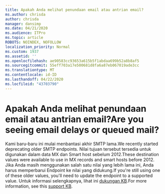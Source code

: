 ```yaml
---
title: Apakah Anda melihat penundaan email atau antrian email?
ms.author: chrisda
author: chrisda
manager: dansimp
ms.date: 04/21/2020
ms.audience: ITPro
ms.topic: article
ROBOTS: NOINDEX, NOFOLLOW
localization_priority: Normal
ms.custom: 1937
ms.assetid: ''
ms.openlocfilehash: ae90583cc93653a615b5f1abdaa699b52a8b8af5
ms.sourcegitcommit: 55eff703a17e500681d8fa6a87eb067019ade3cc
ms.translationtype: MT
ms.contentlocale: id-ID
ms.lasthandoff: 04/22/2020
ms.locfileid: "43703790"
---
```

# <a name="are-you-seeing-email-delays-or-queued-mail"></a><span data-ttu-id="dbca3-102">Apakah Anda melihat penundaan email atau antrian email?</span><span class="sxs-lookup"><span data-stu-id="dbca3-102">Are you seeing email delays or queued mail?</span></span>

<span data-ttu-id="dbca3-103">Kami baru-baru ini mulai menbantasi akhir SMTP lama.</span><span class="sxs-lookup"><span data-stu-id="dbca3-103">We recently started deprecating older SMTP endpoints.</span></span> <span data-ttu-id="dbca3-104">Nilai tujuan tersebut tersedia untuk digunakan dalam data MX dan Smart host sebelum 2012.</span><span class="sxs-lookup"><span data-stu-id="dbca3-104">These destination values were available to use in MX records and smart hosts before 2012.</span></span> <span data-ttu-id="dbca3-105">Jika Anda masih menggunakan salah satu nilai yang lebih lama ini, Anda harus memperbarui Endpoint ke nilai yang didukung.</span><span class="sxs-lookup"><span data-stu-id="dbca3-105">If you're still using one of these older values, you'll need to update the endpoint to a supported value.</span></span> <span data-ttu-id="dbca3-106">Untuk informasi selengkapnya, lihat ini [dukungan KB](https://support.microsoft.com/help/4057301/attr35-response-code-when-mail-is-sent-to-eop-exo).</span><span class="sxs-lookup"><span data-stu-id="dbca3-106">For more information, see this [support KB](https://support.microsoft.com/help/4057301/attr35-response-code-when-mail-is-sent-to-eop-exo).</span></span>
